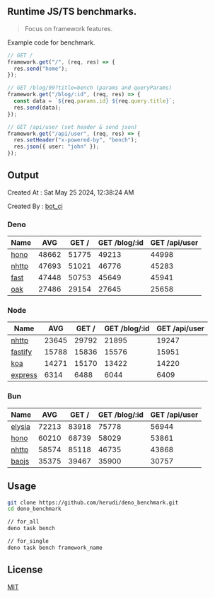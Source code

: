 ## Runtime JS/TS benchmarks.

> Focus on framework features.

Example code for benchmark.
```ts
// GET /
framework.get("/", (req, res) => {
  res.send("home");
});

// GET /blog/99?title=bench (params and queryParams)
framework.get("/blog/:id", (req, res) => {
  const data = `${req.params.id} ${req.query.title}`;
  res.send(data);
});

// GET /api/user (set header & send json)
framework.get("/api/user", (req, res) => {
  res.setHeader("x-powered-by", "bench");
  res.json({ user: "john" });
});
```

## Output
Created At : Sat May 25 2024, 12:38:24 AM

Created By : [bot_ci](https://github.com/herudi/deno_benchmarks/commits?author=github-actions%5Bbot%5D)


### Deno
|Name|AVG|GET /|GET /blog/:id|GET /api/user|
|----|----|----|----|----|
|[hono](https://github.com/honojs/hono)|48662|51775|49213|44998|
|[nhttp](https://github.com/nhttp/nhttp)|47693|51021|46776|45283|
|[fast](https://github.com/danteissaias/fast)|47448|50753|45649|45941|
|[oak](https://github.com/oakserver/oak)|27486|29154|27645|25658|
  


### Node
|Name|AVG|GET /|GET /blog/:id|GET /api/user|
|----|----|----|----|----|
|[nhttp](https://github.com/nhttp/nhttp)|23645|29792|21895|19247|
|[fastify](https://github.com/fastify/fastify)|15788|15836|15576|15951|
|[koa](https://github.com/koajs/koa)|14271|15170|13422|14220|
|[express](https://github.com/expressjs/express)|6314|6488|6044|6409|
  


### Bun
|Name|AVG|GET /|GET /blog/:id|GET /api/user|
|----|----|----|----|----|
|[elysia](https://github.com/elysiajs/elysia)|72213|83918|75778|56944|
|[hono](https://github.com/honojs/hono)|60210|68739|58029|53861|
|[nhttp](https://github.com/nhttp/nhttp)|58574|85118|46735|43868|
|[baojs](https://github.com/mattreid1/baojs)|35375|39467|35900|30757|
  



## Usage

```bash
git clone https://github.com/herudi/deno_benchmark.git
cd deno_benchmark

// for_all
deno task bench

// for_single
deno task bench framework_name
```

## License

[MIT](LICENSE)

